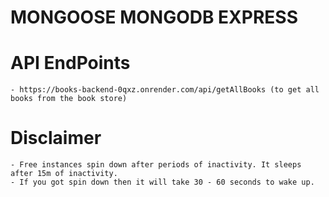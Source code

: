 # MONGOOSE MONGODB EXPRESS

# API EndPoints
    - https://books-backend-0qxz.onrender.com/api/getAllBooks (to get all books from the book store)


# Disclaimer
    - Free instances spin down after periods of inactivity. It sleeps after 15m of inactivity.
    - If you got spin down then it will take 30 - 60 seconds to wake up.
